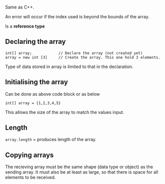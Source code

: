 Same as C++.

An error will occur if the index used is beyond the bounds of the array.

Is a **reference type**

## Declaring the array

```
int[] array;            // Declare the array (not created yet)
array = new int [3]     // Create the array. This one hold 3 elements.
```

Type of data stored in array is limited to that in the declaration.

## Initialising the array

Can be done as above code block or as below
```
int[] array = {1,2,3,4,5}
```
This allows the size of the array to match the values input.

## Length
`array.length` = produces length of the array.

## Copying arrays
The recieving array must be the same shape (data type or object) as the sending array. It must also be at least as large, so that there is space for all elements to be received.
